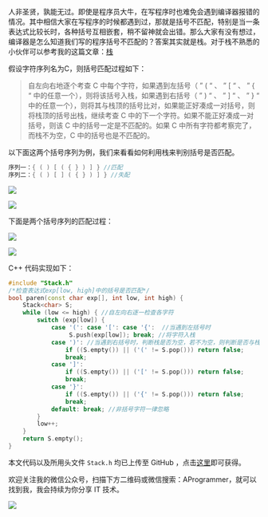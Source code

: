 人非圣贤，孰能无过。即使是程序员大牛，在写程序时也难免会遇到编译器报错的情况。其中相信大家在写程序的时候都遇到过，那就是括号不匹配，特别是当一条表达式比较长时，各种括号互相嵌套，稍不留神就会出错。那么大家有没有想过，编译器是怎么知道我们写的程序括号不匹配的？答案其实就是栈。对于栈不熟悉的小伙伴可以参考我的这篇文章：[栈](https://github.com/YoungYo/Algorithm/blob/master/8-%E6%A0%88.md)

假设字符序列名为C，则括号匹配过程如下：

> 自左向右地逐个考查 C 中每个字符，如果遇到左括号（ ” ( “ 、 ” [ “ 、 ” { “ 中的任意一个），则将该括号入栈，如果遇到右括号（ ” ) “ 、 ” ] “ 、 ” } “ 中的任意一个），则将其与栈顶的括号比对，如果能正好凑成一对括号，则将栈顶的括号出栈，继续考查 C 中的下一个字符。如果不能正好凑成一对括号，则该 C 中的括号一定是不匹配的。如果 C 中所有字符都考察完了，而栈不为空，C 中的括号也是不匹配的。

以下面这两个括号序列为例，我们来看看如何利用栈来判别括号是否匹配。

```c++
序列一：{ ( ) [ ( { } ) ] } //匹配
序列二：{ ( ) [ ] ( { } ) ] } //失配
```

![](https://github.com/YoungYo/Algorithm/blob/master/Images/8-%E6%A0%88/1%E5%8C%B9%E9%85%8D%E7%9A%84%E6%8B%AC%E5%8F%B7%E5%BA%8F%E5%88%97.png?raw=true)

![](https://github.com/YoungYo/Algorithm/blob/master/Images/8-%E6%A0%88/2%E5%A4%B1%E9%85%8D%E7%9A%84%E6%8B%AC%E5%8F%B7%E5%BA%8F%E5%88%97.png?raw=true)

下面是两个括号序列的匹配过程：

![](https://github.com/YoungYo/Algorithm/blob/master/Images/8-%E6%A0%88/3%E6%8B%AC%E5%8F%B7%E5%8C%B9%E9%85%8D%E8%BF%87%E7%A8%8B.png?raw=true)

![](https://github.com/YoungYo/Algorithm/blob/master/Images/8-%E6%A0%88/4%E5%A4%B1%E9%85%8D%E7%9A%84%E6%8B%AC%E5%8F%B7%E5%BA%8F%E5%88%97%E5%8C%B9%E9%85%8D%E8%BF%87%E7%A8%8B.png?raw=true)

C++ 代码实现如下：

```c++
#include "Stack.h"
/*检查表达式exp[low, high]中的括号是否匹配*/
bool paren(const char exp[], int low, int high) {
	Stack<char> S;
	while (low <= high) { //自左向右逐一检查各字符
		switch (exp[low]) {
			case '(': case '[':	case '{':  //当遇到左括号时
                 S.push(exp[low]); break; //将字符入栈
			case ')': //当遇到右括号时，判断栈是否为空，若不为空，则判断是否与栈顶符号相匹配
				if ((S.empty()) || ('(' != S.pop())) return false;
				break;
			case ']':
				if ((S.empty()) || ('[' != S.pop())) return false;
				break;
			case '}':
				if ((S.empty()) || ('{' != S.pop())) return false;
				break;
			default: break; //非括号字符一律忽略
		}
		low++;
	}
	return S.empty();
}
```

本文代码以及所用头文件 `Stack.h` 均已上传至 GitHub ，点击[这里](https://github.com/YoungYo/Algorithm/tree/master/source/%E7%AE%97%E6%B3%95%E4%B8%8E%E6%95%B0%E6%8D%AE%E7%BB%93%E6%9E%84/%E7%AE%97%E6%B3%95%E4%B8%8E%E6%95%B0%E6%8D%AE%E7%BB%93%E6%9E%84)即可获得。

欢迎关注我的微信公众号，扫描下方二维码或微信搜索：AProgrammer，就可以找到我，我会持续为你分享 IT 技术。

![](https://github.com/YoungYo/Algorithm/blob/master/Images/%E5%BE%AE%E4%BF%A1%E5%85%AC%E4%BC%97%E5%8F%B7%E4%BA%8C%E7%BB%B4%E7%A0%81.jpg?raw=true)